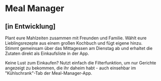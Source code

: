 # Meal Manager 
## [in Entwicklung]

Plant eure Mahlzeiten zusammen mit Freunden und Familie. 
Wählt eure Lieblingsrezepte aus einem großen Kochbuch und fügt eigene hinzu. 
Stimmt gemeinsam über das Mittagessen am Dienstag ab und erhaltet die Zutaten direkt als Einkaufsliste in der App. 

Keine Lust zum Einkaufen? 
Nutzt einfach die Filterfunktion, um nur Gerichte angezeigt zu bekommen, die ihr daheim habt - auch einsehbar im "Kühlschrank"-Tab der Meal-Manager-App.
